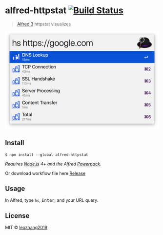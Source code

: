 # alfred-httpstat [![Build Status](https://travis-ci.org/leozhang2018/alfred-httpstat.svg?branch=master)](https://travis-ci.org/leozhang2018/alfred-httpstat)

> 

> [Alfred 3](https://www.alfredapp.com) httpstat visualizes 

<img src="screenshot.jpg" width="640"></img>

## Install

```
$ npm install --global alfred-httpstat
```

*Requires [Node.js](https://nodejs.org) 4+ and the Alfred [Powerpack](https://www.alfredapp.com/powerpack/).*

Or download workflow file here [Release](https://github.com/leozhang2018/alfred-httpstat/releases)

## Usage

In Alfred, type `hs`, <kbd>Enter</kbd>, and your URL query.


## License

MIT © [leozhang2018](http://code.leozhang2018.me)
